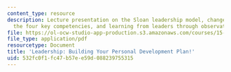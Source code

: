 ```yaml
---
content_type: resource
description: Lecture presentation on the Sloan leadership model, change signatures,
  the four key competencies, and learning from leaders through observation and analysis.
file: https://ol-ocw-studio-app-production.s3.amazonaws.com/courses/15-668-people-and-organizations-fall-2010/532fc0f1fc47b57ee59d088239755315_MIT15_668F10_lec19.pdf
file_type: application/pdf
resourcetype: Document
title: 'Leadership: Building Your Personal Development Plan!'
uid: 532fc0f1-fc47-b57e-e59d-088239755315
---
```

